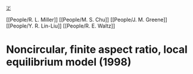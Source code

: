 [🇿](zotero://select/groups/5372906/items/AP3MCJUN)

[[People/R. L. Miller]] [[People/M. S. Chu]] [[People/J. M. Greene]] [[People/Y. R. Lin-Liu]] [[People/R. E. Waltz]] 
# Noncircular, finite aspect ratio, local equilibrium model (1998)

